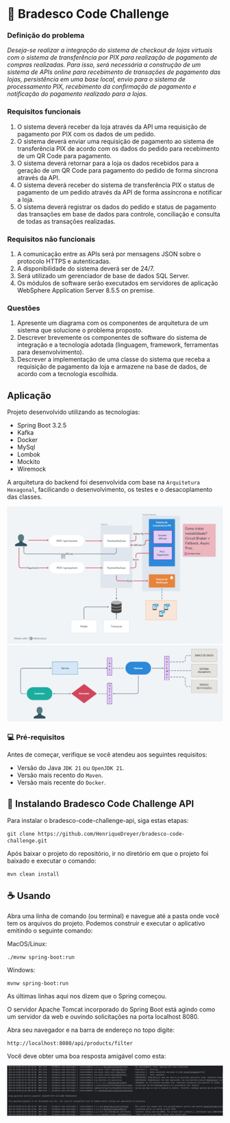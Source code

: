 # :bank: Bradesco Code Challenge
### Definição do problema

_Deseja-se realizar a integração do sistema de checkout de lojas virtuais com o sistema de
transferência por PIX para realização de pagamento de compras realizadas. Para isso, será
necessária a construção de um sistema de APIs online para recebimento de transações de
pagamento das lojas, persistência em uma base local, envio para o sistema de processamento
PIX, recebimento da confirmação de pagamento e notificação do pagamento realizado para a
lojas._

### Requisitos funcionais
1. O sistema deverá receber da loja através da API uma requisição de pagamento por PIX
com os dados de um pedido.
2. O sistema deverá enviar uma requisição de pagamento ao sistema de transferência PIX
de acordo com os dados do pedido para recebimento de um QR Code para pagamento.
3. O sistema deverá retornar para a loja os dados recebidos para a geração de um QR
Code para pagamento do pedido de forma síncrona através da API.
5. O sistema deverá receber do sistema de transferência PIX o status de pagamento de
um pedido através da API de forma assíncrona e notificar a loja.
6. O sistema deverá registrar os dados do pedido e status de pagamento das transações
em base de dados para controle, conciliação e consulta de todas as transações
realizadas.

### Requisitos não funcionais
1. A comunicação entre as APIs será por mensagens JSON sobre o protocolo HTTPS e
autenticadas.
2. A disponibilidade do sistema deverá ser de 24/7.
3. Será utilizado um gerenciador de base de dados SQL Server.
4. Os módulos de software serão executados em servidores de aplicação WebSphere
Application Server 8.5.5 on premise.

### Questões
1. Apresente um diagrama com os componentes de arquitetura de um sistema que
solucione o problema proposto.
2. Descrever brevemente os componentes de software do sistema de integração e a
tecnologia adotada (linguagem, framework, ferramentas para desenvolvimento).
3. Descrever a implementação de uma classe do sistema que receba a requisição de
pagamento da loja e armazene na base de dados, de acordo com a tecnologia
escolhida.


## Aplicação

Projeto desenvolvido utilizando as tecnologias:

* Spring Boot 3.2.5
* Kafka
* Docker
* MySql
* Lombok
* Mockito
* Wiremock

A arquitetura do backend foi desenvolvida com base na `Arquitetura Hexagonal`, facilicando o desenvolvimento, os testes e o desacoplamento das classes.

<img src="./arquitetura.jpg" alt="Arquitetura">
<img src="./componentes.jpg" alt="Componentes">

### 💻 Pré-requisitos

Antes de começar, verifique se você atendeu aos seguintes requisitos:

- Versão do Java `JDK 21` ou `OpenJDK 21`.
- Versão mais recento do `Maven`.
- Versão mais recente do `Docker`.

## 🚀 Instalando Bradesco Code Challenge API

Para instalar o bradesco-code-challenge-api, siga estas etapas:

```
git clone https://github.com/HenriqueDreyer/bradesco-code-challenge.git
```

Após baixar o projeto do repositório, ir no diretório em que o projeto foi baixado e executar o comando:

```
mvn clean install
```

## ☕ Usando

Abra uma linha de comando (ou terminal) e navegue até a pasta onde você tem os arquivos do projeto. Podemos construir e executar o aplicativo emitindo o seguinte comando:

MacOS/Linux:

```
./mvnw spring-boot:run
```

Windows:

```
mvnw spring-boot:run
```

As últimas linhas aqui nos dizem que o Spring começou.

O servidor Apache Tomcat incorporado do Spring Boot está agindo como um servidor da web e ouvindo solicitações na porta localhost 8080.

Abra seu navegador e na barra de endereço no topo digite:
```
http://localhost:8080/api/products/filter
```
Você deve obter uma boa resposta amigável como esta:

<img src="./started-api.jpg" alt="Started">
